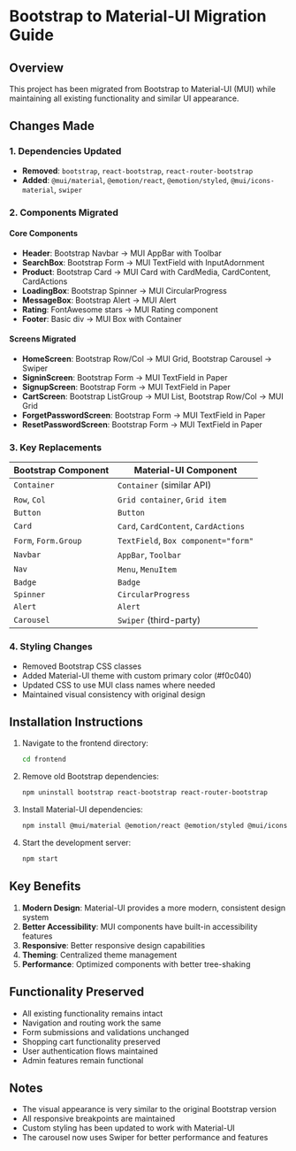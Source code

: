 # Bootstrap to Material-UI Migration Guide

## Overview
This project has been migrated from Bootstrap to Material-UI (MUI) while maintaining all existing functionality and similar UI appearance.

## Changes Made

### 1. Dependencies Updated
- **Removed**: `bootstrap`, `react-bootstrap`, `react-router-bootstrap`
- **Added**: `@mui/material`, `@emotion/react`, `@emotion/styled`, `@mui/icons-material`, `swiper`

### 2. Components Migrated

#### Core Components
- **Header**: Bootstrap Navbar → MUI AppBar with Toolbar
- **SearchBox**: Bootstrap Form → MUI TextField with InputAdornment
- **Product**: Bootstrap Card → MUI Card with CardMedia, CardContent, CardActions
- **LoadingBox**: Bootstrap Spinner → MUI CircularProgress
- **MessageBox**: Bootstrap Alert → MUI Alert
- **Rating**: FontAwesome stars → MUI Rating component
- **Footer**: Basic div → MUI Box with Container

#### Screens Migrated
- **HomeScreen**: Bootstrap Row/Col → MUI Grid, Bootstrap Carousel → Swiper
- **SigninScreen**: Bootstrap Form → MUI TextField in Paper
- **SignupScreen**: Bootstrap Form → MUI TextField in Paper
- **CartScreen**: Bootstrap ListGroup → MUI List, Bootstrap Row/Col → MUI Grid
- **ForgetPasswordScreen**: Bootstrap Form → MUI TextField in Paper
- **ResetPasswordScreen**: Bootstrap Form → MUI TextField in Paper

### 3. Key Replacements

| Bootstrap Component | Material-UI Component |
|-------------------|---------------------|
| `Container` | `Container` (similar API) |
| `Row`, `Col` | `Grid container`, `Grid item` |
| `Button` | `Button` |
| `Card` | `Card`, `CardContent`, `CardActions` |
| `Form`, `Form.Group` | `TextField`, `Box component="form"` |
| `Navbar` | `AppBar`, `Toolbar` |
| `Nav` | `Menu`, `MenuItem` |
| `Badge` | `Badge` |
| `Spinner` | `CircularProgress` |
| `Alert` | `Alert` |
| `Carousel` | `Swiper` (third-party) |

### 4. Styling Changes
- Removed Bootstrap CSS classes
- Added Material-UI theme with custom primary color (#f0c040)
- Updated CSS to use MUI class names where needed
- Maintained visual consistency with original design

## Installation Instructions

1. Navigate to the frontend directory:
   ```bash
   cd frontend
   ```

2. Remove old Bootstrap dependencies:
   ```bash
   npm uninstall bootstrap react-bootstrap react-router-bootstrap
   ```

3. Install Material-UI dependencies:
   ```bash
   npm install @mui/material @emotion/react @emotion/styled @mui/icons-material swiper
   ```

4. Start the development server:
   ```bash
   npm start
   ```

## Key Benefits

1. **Modern Design**: Material-UI provides a more modern, consistent design system
2. **Better Accessibility**: MUI components have built-in accessibility features
3. **Responsive**: Better responsive design capabilities
4. **Theming**: Centralized theme management
5. **Performance**: Optimized components with better tree-shaking

## Functionality Preserved

- All existing functionality remains intact
- Navigation and routing work the same
- Form submissions and validations unchanged
- Shopping cart functionality preserved
- User authentication flows maintained
- Admin features remain functional

## Notes

- The visual appearance is very similar to the original Bootstrap version
- All responsive breakpoints are maintained
- Custom styling has been updated to work with Material-UI
- The carousel now uses Swiper for better performance and features